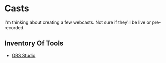 # Casts

I'm thinking about creating a few webcasts. Not sure if they'll be live or pre-recorded.

## Inventory Of Tools

* [OBS Studio](https://github.com/obsproject/obs-studio)
